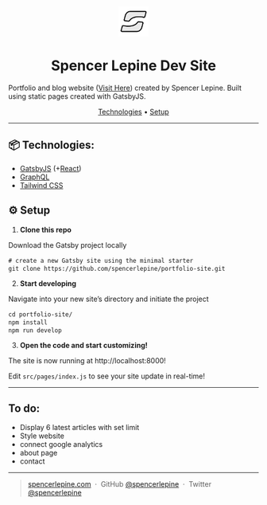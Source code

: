 <p align="center">
  <a href="https://www.gatsbyjs.com/?utm_source=starter&utm_medium=readme&utm_campaign=minimal-starter">
    <img alt="Gatsby" src="./src/images/logo.svg" width="60" />
  </a>
</p>
<h1 align="center">
  Spencer Lepine Dev Site
</h1>

Portfolio and blog website ([Visit Here](https://www.spencerlepine.com)) created by Spencer Lepine. Built using static pages created with GatsbyJS.

<p align="center">
	<a href="#technologies">Technologies</a> •
  <a href="#setup">Setup</a>
</p>

<hr>

## 📦 Technologies:
- [GatsbyJS](https://www.gatsbyjs.com/) (+[React](https://reactjs.org/))
- [GraphQL](https://graphql.org/)
- [Tailwind CSS](https://tailwindcss.com/)

## ⚙️ Setup

1.  **Clone this repo**

  Download the Gatsby project locally

  ```shell
  # create a new Gatsby site using the minimal starter
  git clone https://github.com/spencerlepine/portfolio-site.git
  ```

2.  **Start developing**

  Navigate into your new site’s directory and initiate the project

  ```shell
  cd portfolio-site/
  npm install
  npm run develop
  ```

3.  **Open the code and start customizing!**

  The site is now running at http://localhost:8000!

  Edit `src/pages/index.js` to see your site update in real-time!

---

## To do:
- Display 6 latest articles with set limit
- Style website
- connect google analytics
- about page
- contact

---

> [spencerlepine.com](https://www.spencerlepine.com) &nbsp;&middot;&nbsp; GitHub [@spencerlepine](https://github.com/spencerlepine) &nbsp;&middot;&nbsp; Twitter [@spencerlepine](http://twitter.com/spencerlepine)